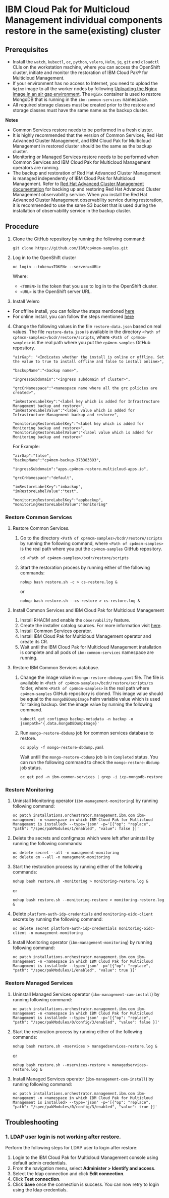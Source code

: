 # IBM Cloud Pak for Multicloud Management individual components restore in the same(existing) cluster

## Prerequisites

- Install the `watch`, `kubectl`, `oc`, `python`, `velero`, `Helm`, `jq`, `git` and `cloudctl` CLIs on the workstation machine, where you can access the OpenShift cluster, initiate and monitor the restoration of IBM Cloud Pak® for Multicloud Management.
- If your environment has no access to Internet, you need to upload the `Nginx` image to all the worker nodes by following [Uploading the Nginx image in an air gap environment](../install/UploadNginxImageOnAirgap.md). The `Nginx` container is used to restore MongoDB that is running in the `ibm-common-services` namespace.
- All required storage classes must be created prior to the restore and storage classes must have the same name as the backup cluster.

**Notes**
- Common Services restore needs to be performed in a fresh cluster.
- It is highly recommended that the version of Common Services, Red Hat Advanced Cluster Management, and IBM Cloud Pak for Multicloud Management in restored cluster should be the same as the backup cluster.
- Monitoring or Managed Services restore needs to be performed when Common Services and IBM Cloud Pak for Multicloud Management operators are running.
- The backup and restoration of Red Hat Advanced Cluster Management is managed independently of IBM Cloud Pak for Multicloud Management. Refer to [Red Hat Advanced Cluster Management documentation](https://access.redhat.com/documentation/en-us/red_hat_advanced_cluster_management_for_kubernetes) for backing up and restoring Red Hat Advanced Cluster Management observability service. When you install the Red Hat Advanced Cluster Management observability service during restoration, it is recommended to use the same S3 bucket that is used during the installation of observability service in the backup cluster.

## Procedure

1. Clone the GitHub repository by running the following command:

     ```
     git clone https://github.com/IBM/cp4mcm-samples.git
     ```
       
2. Log in to the OpenShift cluster

     ```
     oc login --token=<TOKEN> --server=<URL>
     ```

     Where:
   
     - `<TOKEN>` is the token that you use to log in to the OpenShift cluster.
     - `<URL>` is the OpenShift server URL.

3. Install Velero

  - For offline install, you can follow the steps mentioned [here](../install/InstallVeleroOnAirgap.md)
  - For online install, you can follow the steps mentioned [here](../install/VeleroInstallation.md)

4. Change the following values in the file `restore-data.json` based on real values. The file `restore-data.json` is available in the directory `<Path of cp4mcm-samples>/bcdr/restore/scripts`, where `<Path of cp4mcm-samples>` is the real path where you put the `cp4mcm-samples` GitHub repository.

   ```
   "airGap": "<Indicates whether the install is online or offline. Set the value to true to install offline and false to install online>",
       
   "backupName":"<backup name>",
        
   "ingressSubdomain":"<ingress subdomain of cluster>",
        
   "grcCrNamespace":"<namespace name where all the grc policies are created>",
        
   "imRestoreLabelKey":"<label key which is added for Infrastructure Management backup and restore>",
   "imRestoreLabelValue":"<label value which is added for Infrastructure Management backup and restore>",

   "monitoringRestoreLabelKey":"<label key which is added for Monitoring backup and restore>",
   "monitoringRestoreLabelValue":"<label value which is added for Monitoring backup and restore>" 
   ```

   For Example:

    ```
    "airGap":"false",
    "backupName":"cp4mcm-backup-373383393",

    "ingressSubdomain":"apps.cp4mcm-restore.multicloud-apps.io",

    "grcCrNamespace":"default",

    "imRestoreLabelKey":"imbackup",
    "imRestoreLabelValue":"test",

    "monitoringRestoreLabelKey":"appbackup",
    "monitoringRestoreLabelValue":"monitoring"
    ```

### Restore Common Services
1. Restore Common Services.

    1. Go to the directory `<Path of cp4mcm-samples>/bcdr/restore/scripts` by running the following command, where `<Path of cp4mcm-samples>` is the real path where you put the `cp4mcm-samples` GitHub repository.

       ```
       cd <Path of cp4mcm-samples>/bcdr/restore/scripts
       ```

    2. Start the restoration process by running either of the following commands:

       ```
       nohup bash restore.sh -c > cs-restore.log &
       ```
       or 

       ```
       nohup bash restore.sh --cs-restore > cs-restore.log &
       ```

2. Install Common Services and IBM Cloud Pak for Multicloud Management

    1. Install RHACM and enable the `observability` feature.
    2. Create the installer catalog sources. For more information visit [here](https://www-03preprod.ibm.com/support/knowledgecenter/SSFC4F_2.3.0/install/prep_online.html#create_source).
    3. Install Common Services operator.
    4. Install IBM Cloud Pak for Multicloud Management operator and create its CR.
    5. Wait until the IBM Cloud Pak for Multicloud Management installation is complete and all pods of `ibm-common-services` namespace are running.

3. Restore IBM Common Services database.

    1. Change the image value in `mongo-restore-dbdump.yaml` file. The file is available in `<Path of cp4mcm-samples>/bcdr/restore/scripts/cs` folder, where `<Path of cp4mcm-samples>` is the real path where `cp4mcm-samples` GitHub repository is cloned. This image value should be equal to the `mongoDBDumpImage` helm variable value which is used for taking backup. Get the image value by running the following command.

       ```
       kubectl get configmap backup-metadata -n backup -o jsonpath='{.data.mongoDBDumpImage}'
       ```

    2. Run `mongo-restore-dbdump` job for common services database to restore.

       ```
       oc apply -f mongo-restore-dbdump.yaml
       ```
    
       Wait untill the `mongo-restore-dbdump` job is in `Completed` status. You can run the following command to check the `mongo-restore-dbdump` job status.

       ```
       oc get pod -n ibm-common-services | grep -i icp-mongodb-restore
       ``` 

### Restore Monitoring
1. Uninstall Monitoring operator (`ibm-management-monitoring`) by running following command:

   ```
   oc patch installations.orchestrator.management.ibm.com ibm-management -n <namespace in which IBM Cloud Pak for Multicloud Management is installed> --type='json' -p='[{"op": "replace", "path": "/spec/pakModules/1/enabled", "value": false }]'
   ```

2. Delete the secrets and configmaps which were left after uninstall by running the following commands:

    ```
    oc delete secret --all -n management-monitoring
    oc delete cm --all -n management-monitoring
    ```

3. Start the restoration process by running either of the following commands:

    ```
    nohup bash restore.sh -monitoring > monitoring-restore.log &
    ```
    or 
  
    ```
    nohup bash restore.sh --monitoring-restore > monitoring-restore.log &
    ```

4. Delete `platform-auth-idp-credentials` and `monitoring-oidc-client` secrets by running the following command:
  
    ```
    oc delete secret platform-auth-idp-credentials monitoring-oidc-client -n management-monitoring
    ```

5. Install Monitoring operator (`ibm-management-monitoring`) by running following command:

   ```
   oc patch installations.orchestrator.management.ibm.com ibm-management -n <namespace in which IBM Cloud Pak for Multicloud Management is installed> --type='json' -p='[{"op": "replace", "path": "/spec/pakModules/1/enabled", "value": true }]'
   ```


### Restore Managed Services
1. Uninstall Managed Services operator (`ibm-management-cam-install`) by running following command:

   ```
   oc patch installations.orchestrator.management.ibm.com ibm-management -n <namespace in which IBM Cloud Pak for Multicloud Management is installed> --type='json' -p='[{"op": "replace", "path": "/spec/pakModules/0/config/3/enabled", "value": false }]'
   ```

2. Start the restoration process by running either of the following commands:

    ```
    nohup bash restore.sh -mservices > managedservices-restore.log &
    ```
    or 
  
    ```
    nohup bash restore.sh --mservices-restore > managedservices-restore.log &
    ```

3. Install Managed Services operator (`ibm-management-cam-install`) by running following command:

   ```
   oc patch installations.orchestrator.management.ibm.com ibm-management -n <namespace in which IBM Cloud Pak for Multicloud Management is installed> --type='json' -p='[{"op": "replace", "path": "/spec/pakModules/0/config/3/enabled", "value": true }]'
   ```

## Troubleshooting

### 1. LDAP user login is not working after restore.

Perform the following steps for LDAP user to login after restore:

1. Login to the IBM Cloud Pak for Multicloud Management console using default admin credentials.
2. From the navigation menu, select **Administer > Identify and access**.
3. Select the ldap connection and click **Edit connection**.
4. Click **Test connection**.
5. Click **Save** once the connection is success.
You can now retry to login using the ldap credentials.